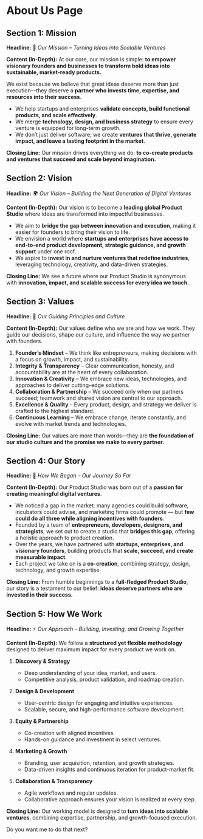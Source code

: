 # About Us Page 

## **Section 1: Mission**

**Headline:**
🎯 *Our Mission – Turning Ideas into Scalable Ventures*

**Content (In-Depth):**
At our core, our mission is simple: **to empower visionary founders and businesses to transform bold ideas into sustainable, market-ready products.**

We exist because we believe that great ideas deserve more than just execution—they deserve a **partner who invests time, expertise, and resources into their success**.

* We help startups and enterprises **validate concepts, build functional products, and scale effectively**.
* We merge **technology, design, and business strategy** to ensure every venture is equipped for long-term growth.
* We don’t just deliver software; we create **ventures that thrive, generate impact, and leave a lasting footprint in the market**.

**Closing Line:**
Our mission drives everything we do: **to co-create products and ventures that succeed and scale beyond imagination.**

## **Section 2: Vision**

**Headline:**
🌍 *Our Vision – Building the Next Generation of Digital Ventures*

**Content (In-Depth):**
Our vision is to become a **leading global Product Studio** where ideas are transformed into impactful businesses.

* We aim to **bridge the gap between innovation and execution**, making it easier for founders to bring their vision to life.
* We envision a world where **startups and enterprises have access to end-to-end product development, strategic guidance, and growth support** under one roof.
* We aspire to **invest in and nurture ventures that redefine industries**, leveraging technology, creativity, and data-driven strategies.

**Closing Line:**
We see a future where our Product Studio is synonymous with **innovation, impact, and scalable success for every idea we touch.**

## **Section 3: Values**

**Headline:**
💎 *Our Guiding Principles and Culture*

**Content (In-Depth):**
Our values define who we are and how we work. They guide our decisions, shape our culture, and influence the way we partner with founders.

1. **Founder’s Mindset** – We think like entrepreneurs, making decisions with a focus on growth, impact, and sustainability.
2. **Integrity & Transparency** – Clear communication, honesty, and accountability are at the heart of every collaboration.
3. **Innovation & Creativity** – We embrace new ideas, technologies, and approaches to deliver cutting-edge solutions.
4. **Collaboration & Partnership** – We succeed only when our partners succeed; teamwork and shared vision are central to our approach.
5. **Excellence & Quality** – Every product, design, and strategy we deliver is crafted to the highest standard.
6. **Continuous Learning** – We embrace change, iterate constantly, and evolve with market trends and technologies.

**Closing Line:**
Our values are more than words—they are **the foundation of our studio culture and the promise we make to every partner.**

## **Section 4: Our Story**

**Headline:**
📖 *How We Began – Our Journey So Far*

**Content (In-Depth):**
Our Product Studio was born out of a **passion for creating meaningful digital ventures**.

* We noticed a gap in the market: many agencies could build software, incubators could advise, and marketing firms could promote — but **few could do all three while aligning incentives with founders**.
* Founded by a team of **entrepreneurs, developers, designers, and strategists**, we set out to create a studio that **bridges this gap**, offering a holistic approach to product creation.
* Over the years, we have partnered with **startups, enterprises, and visionary founders**, building products that **scale, succeed, and create measurable impact**.
* Each project we take on is a **co-creation**, combining strategy, design, technology, and growth expertise.

**Closing Line:**
From humble beginnings to a **full-fledged Product Studio**, our story is a testament to our belief: **ideas deserve partners who are invested in their success.**

## **Section 5: How We Work**

**Headline:**
⚡ *Our Approach – Building, Investing, and Growing Together*

**Content (In-Depth):**
We follow a **structured yet flexible methodology** designed to deliver maximum impact for every product we work on.

1. **Discovery & Strategy**

   * Deep understanding of your idea, market, and users.
   * Competitive analysis, product validation, and roadmap creation.

2. **Design & Development**

   * User-centric design for engaging and intuitive experiences.
   * Scalable, secure, and high-performance software development.

3. **Equity & Partnership**

   * Co-creation with aligned incentives.
   * Hands-on guidance and investment in select ventures.

4. **Marketing & Growth**

   * Branding, user acquisition, retention, and growth strategies.
   * Data-driven insights and continuous iteration for product-market fit.

5. **Collaboration & Transparency**

   * Agile workflows and regular updates.
   * Collaborative approach ensures your vision is realized at every step.

**Closing Line:**
Our working model is designed to **turn ideas into scalable ventures**, combining expertise, partnership, and growth-focused execution.


Do you want me to do that next?
